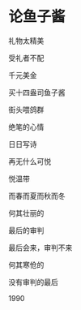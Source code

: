    

# 论鱼子酱

礼物太精美

受礼者不配

千元美金

买十四盎司鱼子酱

街头喂鸽群

  

绝笔的心情

日日写诗

再无什么可悦

悦温带

而春而夏而秋而冬

  

何其壮丽的

最后的审判

最后会来，审判不来

何其寒伧的

没有审判的最后

1990